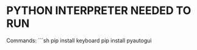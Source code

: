 <h1>PYTHON INTERPRETER NEEDED TO RUN</h1>
Commands:
```sh
pip install keyboard
pip install pyautogui
